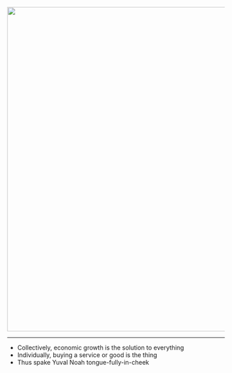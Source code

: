 


<p align="center">
  <img src="https://jhustata.github.io/basic/_images/931e5210b5af8aebf9a0ddf56abccf41d6a44d371877c6f1d6db6a58d81cef4d.png" width="750"/>
</p>

---

- Collectively, economic growth is the solution to everything
- Individually, buying a service or good is the thing
- Thus spake Yuval Noah tongue-fully-in-cheek
